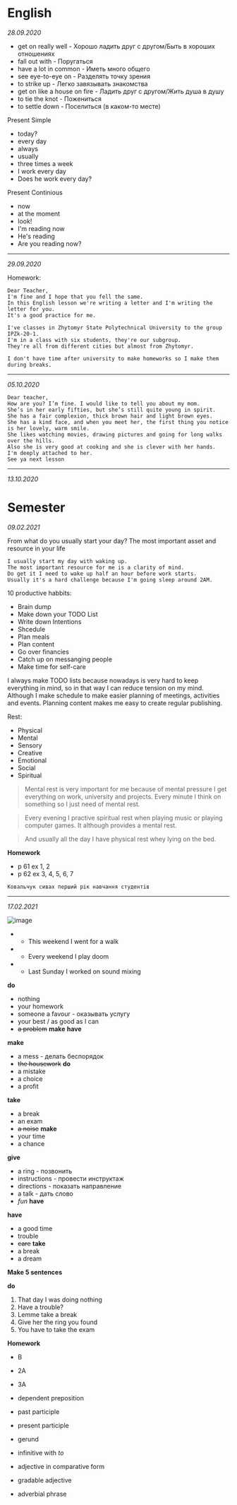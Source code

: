 # English

*28.09.2020*

- get on really well - Хорошо ладить друг с другом/Быть в хороших отношениях
- fall out with - Поругаться
- have a lot in common - Иметь много общего
- see eye-to-eye on - Разделять точку зрения
- to strike up - Легко завязывать знакомства
- get on like a house on fire - Ладить друг с другом/Жить душа в душу
- to tie the knot - Пожениться
- to settle down - Поселиться (в каком-то месте)



Present Simple
- today?
- every day
- always
- usually
- three times a week
- I work every day
- Does he work every day?

Present Continious
- now
- at the moment
- look!
- I'm reading now
- He's reading
- Are you reading now?

<hr/>

*29.09.2020*

Homework:
```
Dear Teacher,
I'm fine and I hope that you fell the same.
In this English lesson we're writing a letter and I'm writing the letter for you.
It's a good practice for me.

I've classes in Zhytomyr State Polytechnical University to the group IPZk-20-1.
I'm in a class with six students, they're our subgroup.
They're all from different cities but almost from Zhytomyr.

I don't have time after university to make homeworks so I make them during breaks.
```

<hr/>

*05.10.2020*

```
Dear teacher,
How are you? I’m fine. I would like to tell you about my mom.
She’s in her early fifties, but she’s still quite young in spirit.
She has a fair complexion, thick brown hair and light brown eyes.
She has a kind face, and when you meet her, the first thing you notice is her lovely, warm smile.
She likes watching movies, drawing pictures and going for long walks over the hills.
Also she is very good at cooking and she is clever with her hands.
I'm deeply attached to her.
See ya next lesson
```

<hr />

*13.10.2020*

# Semester

*09.02.2021*

From what do you usually start your day?
The most important asset and resource in your life

```
I usually start my day with waking up.
The most important resource for me is a clarity of mind.
Do get it I need to wake up half an hour before work starts.
Usually it's a hard challenge because I'm going sleep around 2AM.
```

10 productive habbits:
- Brain dump
- Make down your TODO List
- Write down Intentions
- Shcedule
- Plan meals
- Plan content
- Go over financies
- Catch up on messanging people
- Make time for self-care

I always make TODO lists because nowadays is very hard to keep everything in mind, so in that way I can reduce tension on my mind.
Although I make schedule to make easier planning of meetings, activities and events.
Planning content makes me easy to create regular publishing.

Rest:
- Physical
- Mental
- Sensory
- Creative
- Emotional
- Social
- Spiritual


> Mental rest is very important for me because of mental pressure I get everything on work, university and projects.
Every minute I think on something so I just need of mental rest.

> Every evening I practive spiritual rest when playing music or playing computer games. It although provides a mental rest.

> And usually all the day I have physical rest whey lying on the bed.

**Homework**
- p 61 ex 1, 2
- p 62 ex 3, 4, 5, 6, 7

`Ковальчук сивах перший рiк навчання студентiв`

<hr />

*17.02.2021*

![image](https://user-images.githubusercontent.com/19251320/108326723-3f5c8c00-71d3-11eb-9504-3ef5e7b8a45a.png)

- + This weekend I went for a walk
- - Every weekend I play doom
- + Last Sunday I worked on sound mixing

**do**
- nothing
- your homework
- someone a favour - оказывать услугу
- your best / as good as I can
- ~~a problem~~ **make** **have**

**make**
- a mess - делать беспорядок
- ~~the housework~~ **do**
- a mistake
- a choice
- a profit

**take**
- a break
- an exam
- ~~a noise~~ **make**
- your time
- a chance

**give**
- a ring - позвонить
- instructions - провести инструктаж
- directions - показать направление
- a talk - дать слово
- *fun* **have**

**have**
- a good time
- trouble
- ~~care~~ **take**
- a break
- a dream

**Make 5 sentences**

**do**
1. That day I was doing nothing
2. Have a trouble?
3. Lemme take a break
4. Give her the ring you found
5. You have to take the exam

**Homework**
- B
- 2A
- 3A

- dependent preposition
- past participle
- present participle
- gerund
- infinitive with *to*
- adjective in comparative form
- gradable adjective
- adverbial phrase

